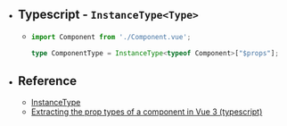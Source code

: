 - ## Typescript - `InstanceType<Type>`
	- ```typescript
	  import Component from './Component.vue';
	  
	  type ComponentType = InstanceType<typeof Component>["$props"];
	  ```
- ## Reference
	- [InstanceType](https://www.typescriptlang.org/docs/handbook/utility-types.html#instancetypetype)
	- [Extracting the prop types of a component in Vue 3 (typescript)](https://stackoverflow.com/questions/68602712/extracting-the-prop-types-of-a-component-in-vue-3-typescript-to-use-them-somew)